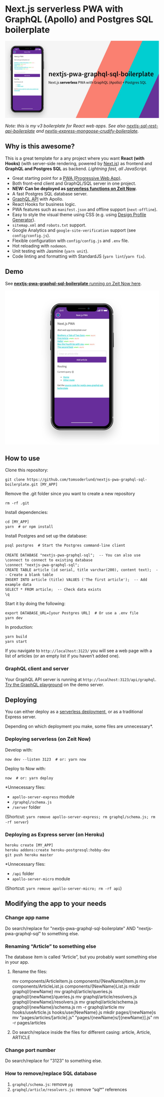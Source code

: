 # Next.js serverless PWA with GraphQL (Apollo) and Postgres SQL boilerplate

![nextjs-pwa-graphql-sql-boilerplate demo on phone](docs/github_preview.jpg)

_Note: this is my v3 boilerplate for React web apps. See also [nextjs-sql-rest-api-boilerplate](https://github.com/tomsoderlund/nextjs-sql-rest-api-boilerplate) and [nextjs-express-mongoose-crudify-boilerplate](https://github.com/tomsoderlund/nextjs-express-mongoose-crudify-boilerplate)._


## Why is this awesome?

This is a great template for a any project where you want **React (with Hooks)** (with server-side rendering, powered by [Next.js](https://github.com/zeit/next.js)) as frontend and **GraphQL and Postgres SQL** as backend.
_Lightning fast, all JavaScript._

* Great starting point for a [PWA (Progressive Web App)](https://en.wikipedia.org/wiki/Progressive_web_applications).
* Both front-end client and GraphQL/SQL server in one project.
* **NEW: Can be deployed as [serverless functions on Zeit Now](#deploying-serverless-on-zeit-now).**
* A fast Postgres SQL database server.
* [GraphQL API](#graphql-client-and-server) with Apollo.
* React Hooks for business logic.
* PWA features such as `manifest.json` and offline support (`next-offline`).
* Easy to style the visual theme using CSS (e.g. using [Design Profile Generator](https://tomsoderlund.github.io/design-profile-generator/)).
* `sitemap.xml` and `robots.txt` support.
* Google Analytics and `google-site-verification` support (see `config/config.js`).
* Flexible configuration with `config/config.js` and `.env` file.
* Hot reloading with `nodemon`.
* Unit testing with Jasmine (`yarn unit`).
* Code linting and formatting with StandardJS (`yarn lint`/`yarn fix`).


## Demo

See [**nextjs-pwa-graphql-sql-boilerplate** running on Zeit Now here](https://nextjs-pwa-graphql-sql-boilerplate.tomsoderlund.now.sh/).

![nextjs-pwa-graphql-sql-boilerplate demo on phone](docs/demo.jpg)


## How to use

Clone this repository:

    git clone https://github.com/tomsoderlund/nextjs-pwa-graphql-sql-boilerplate.git [MY_APP]

Remove the .git folder since you want to create a new repository

    rm -rf .git

Install dependencies:

    cd [MY_APP]
    yarn  # or npm install

Install Postgres and set up the database:

    psql postgres  # Start the Postgres command-line client
    
    CREATE DATABASE "nextjs-pwa-graphql-sql";  -- You can also use \connect to connect to existing database
    \connect "nextjs-pwa-graphql-sql";
    CREATE TABLE article (id serial, title varchar(200), content text);  -- Create a blank table
    INSERT INTO article (title) VALUES ('The first article');  -- Add example data
    SELECT * FROM article;  -- Check data exists
    \q

Start it by doing the following:

    export DATABASE_URL=[your Postgres URL]  # Or use a .env file
    yarn dev

In production:

    yarn build
    yarn start

If you navigate to `http://localhost:3123/` you will see a web page with a list of articles (or an empty list if you haven’t added one).

### GraphQL client and server

Your GraphQL API server is running at `http://localhost:3123/api/graphql`.
[Try the GraphQL playground](https://nextjs-pwa-graphql-sql-boilerplate.tomsoderlund.now.sh/api/graphql) on the demo server.


## Deploying

You can either deploy as a [serverless deployment](https://zeit.co/docs/v2/serverless-functions/introduction/), or as a traditional Express server.

Depending on which deployment you make, some files are unnecessary*.

### Deploying serverless (on Zeit Now)

Develop with:

    now dev --listen 3123  # or: yarn now

Deploy to Now with:

	now  # or: yarn deploy

*Unnecessary files:

- `apollo-server-express` module
- `/graphql/schema.js`
- `/server` folder

(Shortcut: `yarn remove apollo-server-express; rm graphql/schema.js; rm -rf server`)

### Deploying as Express server (on Heroku)

    heroku create [MY_APP]
    heroku addons:create heroku-postgresql:hobby-dev
    git push heroku master

*Unnecessary files:

- `/api` folder
- `apollo-server-micro` module

(Shortcut: `yarn remove apollo-server-micro; rm -rf api`)


## Modifying the app to your needs

### Change app name

Do search/replace for "nextjs-pwa-graphql-sql-boilerplate" AND "nextjs-pwa-graphql-sql" to something else.

### Renaming “Article” to something else

The database item is called “Article”, but you probably want something else in your app.

1) Rename the files:

    mv components/ArticleItem.js components/{NewName}Item.js
    mv components/ArticleList.js components/{NewName}List.js
    mkdir graphql/{newName}
    mv graphql/article/queries.js graphql/{newName}/queries.js
    mv graphql/article/resolvers.js graphql/{newName}/resolvers.js
    mv graphql/article/schema.js graphql/{newName}/schema.js
    rm -r graphql/article
    mv hooks/useArticle.js hooks/use{NewName}.js
    mkdir pages/{newName}s
    mv "pages/articles/[article].js" "pages/{newName}s/[{newName}].js"
    rm -r pages/articles

2) Do search/replace inside the files for different casing: article, Article, ARTICLE

### Change port number

Do search/replace for "3123" to something else.

### How to remove/replace SQL database

1. `graphql/schema.js`: remove `pg`
2. `graphql/article/resolvers.js`: remove “sql*” references
